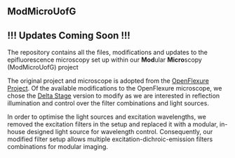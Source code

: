 ## ModMicroUofG 

## !!! Updates Coming Soon !!!

The repository contains all the files, modifications and updates to the epifluorescence microscopy set up within our **Mod**ular **Micro**scopy (ModMicroUofG) project

The original project and microscope is adopted from the [OpenFlexure Project](https://openflexure.org/). Of the available modifications to the OpenFlexure microscope, we chose the [Delta Stage](https://openflexure.org/projects/deltastage/) version to modify as we are interested in reflection illumination and control over the filter combinations and light sources. 

In order to optimise the light sources and excitation wavelengths, we removed the excitation filters in the setup and replaced it with a modular, in-house designed light source for wavelength control. Consequently, our modified filter setup allows multiple excitation-dichroic-emission filters combinations for modular imaging. 